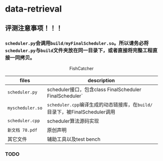 # data-retrieval

## 评测注意事项！！！
### `scheduler.py`会调用`build/myFinalScheduler.so`。所以请**务必**将`scheduler.py`与`build`文件夹放在同一目录下，或者直接将**完整工程**直接一同拷贝。

<center/> FishCatcher </center>

| files            | description                                                  |
| ---------------- | ------------------------------------------------------------ |
| `scheduler.py`   | scheduler接口，包含class FinalScheduler FinalScheduler`                    |
| `myscheduler.so` | `scheduler.cpp`编译生成的动态链接库，在`build/`目录下，被FinalScheduler调用 |
| `scheduler.cpp`  | scheduler算法源码实现                                       |
| `新文档 78.pdf`  | 原创声明                                                     |
| 其它文件	         | 辅助工具以及test bench                                       |


### TODO